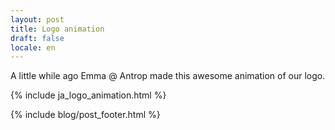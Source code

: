 ```yaml
---
layout: post
title: Logo animation
draft: false
locale: en
---
```


A little while ago Emma @ Antrop made this awesome animation of our logo.

{% include ja_logo_animation.html %}

{% include blog/post_footer.html %}
